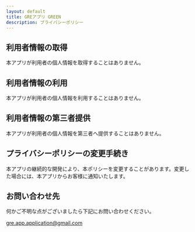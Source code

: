 ```yaml
---
layout: default
title: GREアプリ GREEN
description: プライバシーポリシー
---
```



## 利用者情報の取得

本アプリが利用者の個人情報を取得することはありません。


## 利用者情報の利用

本アプリが利用者の個人情報を利用することはありません。


## 利用者情報の第三者提供

本アプリが利用者の個人情報を第三者へ提供することはありません。


## プライバシーポリシーの変更手続き

本アプリの継続的な開発により、本ポリシーを変更することがあります。変更した場合には、本アプリからお客様に通知いたします。


## お問い合わせ先
何かご不明な点がございましたら下記にお問い合わせください。

[gre.app.application@gmail.com](mailto:gre.app.application@gmail.com)
